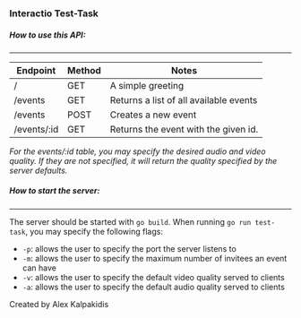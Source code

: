 ### Interactio Test-Task

##### How to use this API:

---

| Endpoint    | Method | Notes                                  |
|-------------|--------|----------------------------------------|
| /           | GET    | A simple greeting                      |
| /events     | GET    | Returns a list of all available events |
| /events     | POST   | Creates a new event                    |
| /events/:id | GET    | Returns the event with the given id.   |

_For the events/:id table, you may specify the desired audio and video quality.
If they are not specified, it will return the quality specified by the server defaults._

##### How to start the server: 

---

The server should be started with ```go build```. When running ```go run test-task```, you may
specify the following flags:
-  ```-p```: allows the user to specify the port the server listens to
-  ```-m```: allows the user to specify the maximum number of invitees an event can have
-  ```-v```: allows the user to specify the default video quality served to clients
-  ```-a```: allows the user to specify the default audio quality served to clients

Created by Alex Kalpakidis